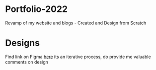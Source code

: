 # Portfolio-2022
Revamp of my website and blogs - Created and Design from Scratch

# Designs
Find link on Figma [here](https://www.figma.com/file/HifBsl0pmQDFZKD3KhfyJf/Website---Portfolio?node-id=0%3A1) 
its an iterative process, do provide me valuable comments on design
